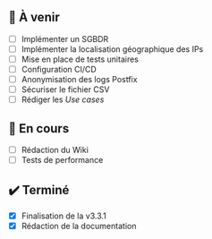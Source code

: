 ## 🚀 À venir
- [ ] Implémenter un SGBDR
- [ ] Implémenter la localisation géographique des IPs
- [ ] Mise en place de tests unitaires
- [ ] Configuration CI/CD
- [ ] Anonymisation des logs Postfix
- [ ] Sécuriser le fichier CSV
- [ ] Rédiger les _Use cases_

## 🔄 En cours
- [ ] Rédaction du Wiki
- [ ] Tests de performance

## ✔️ Terminé
- [x] Finalisation de la v3.3.1
- [x] Rédaction de la documentation
